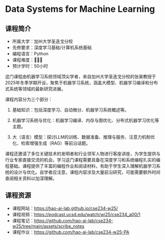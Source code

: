 # Data Systems for Machine Learning

## 课程简介

- 所属大学：加州大学圣迭戈分校
- 先修要求：深度学习基础/计算机系统基础
- 编程语言：Python
- 课程难度：🌟🌟🌟
- 预计学时：50小时

<!-- 用一两段话介绍这门课程，内容包括但不限于：
    （1）课程覆盖的知识点范围
    （2）与同类课程相比它的优势与特点
    （3）学习这门课程的体验与感受
    （4）自学这门课的注意点（踩过的坑、难度预警等等）
    （5）... ...
-->

这门课程由机器学习系统领域顶尖学者，来自加州大学圣迭戈分校的张昊教授于2025年冬季学期开设，聚焦于机器学习系统，涵盖大模型、机器学习编译和分布式系统等领域的最新研究进展。

课程内容分为三个部分：

1. 基础知识：​包括深度学习、自动微分、机器学习系统概述等。

2. 机器学习系统与优化：机器学习编译、内存与图优化、分布式机器学习优化等主题。

3. 大（语言）模型：​探讨LLM的训练、数据准备、推理与服务、注意力机制优化、检索增强生成（RAG）等前沿话题。​

课程还邀请了多位关键技术的发明者和行业领军人物进行客座讲座，为学生提供与行业专家直接交流的机会。学习这门课程需要具备在深度学习和系统编程扎实的编程基础。​课程提供了丰富的编程作业和阅读材料，有助于学生深入理解机器学习系统的设计与优化。​自学者应注意，课程内容涉及大量前沿研究，可能需要额外时间查阅相关资料以加深理解。

## 课程资源

- 课程网站：https://hao-ai-lab.github.io/cse234-w25/
- 课程视频：https://podcast.ucsd.edu/watch/wi25/cse234_a00/1
- 课程笔记：https://github.com/hao-ai-lab/cse234-w25/tree/main/assets/scribe_notes
- 课程作业：https://github.com/hao-ai-lab/cse234-w25-PA